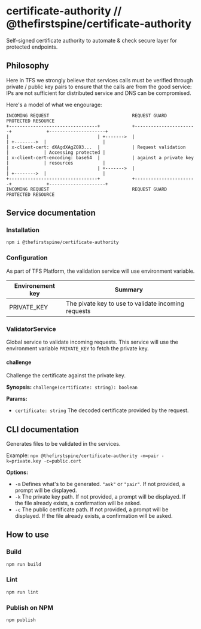 # certificate-authority // @thefirstspine/certificate-authority

Self-signed certificate authority to automate & check secure layer for protected endpoints.

## Philosophy

Here in TFS we strongly believe that services calls must be verified through private / public key pairs to ensure that the calls are from the good service: IPs are not sufficient for distributed service and DNS can be compromised.

Here's a model of what we engourage:

```
INCOMING REQUEST                               REQUEST GUARD                         PROTECTED RESOURCE
+---------------------------------+            +-----------------------+             +---------------------+
|                                 | +------->  |                       | +-------->  |                     |
| x-client-cert: dXAgdXAgZG93...  |            | Request validation    |             | Accessing protected |
| x-client-cert-encoding: base64  |            | against a private key |             | resources           |
|                                 | +------->  |                       | +-------->  |                     |
+---------------------------------+            +-----------------------+             +---------------------+
INCOMING REQUEST                               REQUEST GUARD                         PROTECTED RESOURCE
```

## Service documentation

### Installation

```bash
npm i @thefirstspine/certificate-authority
```

### Configuration

As part of TFS Platform, the validation service will use environment variable.

| Environement key | Summary |
|-|-|
| PRIVATE_KEY | The pivate key to use to validate incoming requests |

### ValidatorService

Global service to validate incoming requests. This service will use the environment variable `PRIVATE_KEY` to fetch the private key.

#### challenge

Challenge the certificate against the private key.

**Synopsis:** `challenge(certificate: string): boolean`

**Params:**

- `certificate: string` The decoded certificate provided by the request.

## CLI documentation

Generates files to be validated in the services.

Example: `npx @thefirstspine/certificate-authority -m=pair -k=private.key -c=public.cert`

**Options:**

- `-m` Defines what's to be generated. `"ask"` or `"pair"`. If not provided, a prompt will be displayed.
- `-k` The private key path. If not provided, a prompt will be displayed. If the file already exists, a confirmation will be asked.
- `-c` The public certificate path. If not provided, a prompt will be displayed. If the file already exists, a confirmation will be asked.

## How to use

### Build

```bash
npm run build
```

### Lint

```bash
npm run lint
```

### Publish on NPM

```bash
npm publish
```
